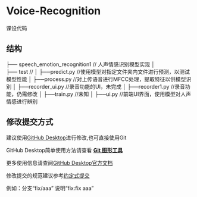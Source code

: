 # Voice-Recognition
 
课设代码

## 结构

├── speech_emotion_recognition1             // 人声情感识别模型实现
│   
├── test                                    //
│   ├──predict.py //使用模型对指定文件夹内文件进行预测，以测试模型性能
│   ├──process.py //对上传语音进行MFCC处理，提取特征以供模型识别
│   ├──recorder_ui.py //录音功能的UI，未完成
│   ├──recorder1.py //录音功能，仍需修改
│   ├──train.py //未知
│   ├──ui.py //前端UI界面，使用模型对人声情感进行辨别



## 修改提交方式

建议使用[GitHub Desktop](https://desktop.github.com/)进行修改,也可直接使用Git

GitHub Desktop简单使用方法请查看 **[Git 图形工具](https://zhuanlan.zhihu.com/p/506933414)**

更多使用信息请查阅[GitHub Desktop官方文档](https://docs.github.com/zh/desktop/overview/getting-started-with-github-desktop)

修改提交的规范建议参考[约定式提交](https://www.conventionalcommits.org/zh-hans/v1.0.0/)

例如：分支“fix/aaa”  说明“fix:fix aaa”
